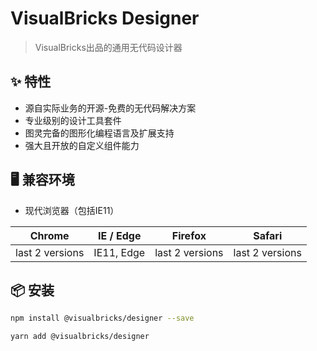 # VisualBricks Designer

> VisualBricks出品的通用无代码设计器
>
>

## ✨ 特性

- 源自实际业务的开源-免费的无代码解决方案
- 专业级别的设计工具套件
- 图灵完备的图形化编程语言及扩展支持
- 强大且开放的自定义组件能力

## 🖥 兼容环境

- 现代浏览器（包括IE11）

|Chrome|IE / Edge | Firefox  |Safari | 
| --- | --- | --- | --- |
| last 2 versions | IE11, Edge | last 2 versions | last 2 versions |

## 📦 安装

```bash
npm install @visualbricks/designer --save
```

```bash
yarn add @visualbricks/designer
```